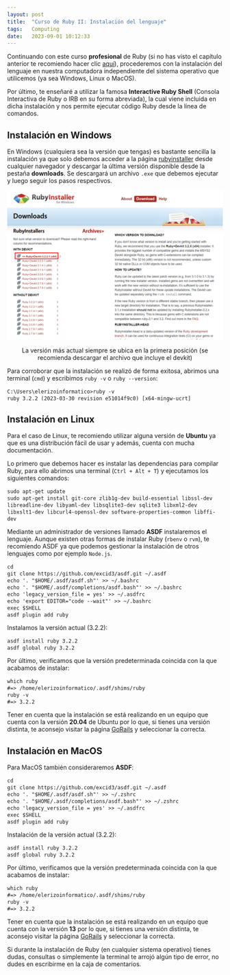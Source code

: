 ```yaml
---
layout: post
title:  "Curso de Ruby II: Instalación del lenguaje"
tags:   Computing
date:   2023-09-01 10:12:33
---
```


Continuando con este curso **profesional** de Ruby (si no has visto el capítulo anterior te recomiendo hacer clic [aquí](https://elerizoinformatico.github.io/2023/08/23/curso-ruby-i/)), procederemos con la instalación del lenguaje en nuestra computadora independiente del sistema operativo que utilicemos (ya sea Windows, Linux o MacOS).

Por último, te enseñaré a utilizar la famosa **Interactive Ruby Shell** (Consola Interactiva de Ruby o IRB en su forma abreviada), la cual viene incluida en dicha instalación y nos permite ejecutar código Ruby desde la línea de comandos.

## Instalación en Windows

En Windows (cualquiera sea la versión que tengas) es bastante sencilla la instalación ya que solo debemos acceder a la página [rubyinstaller](https://rubyinstaller.org/) desde cualquier navegador y descargar la última versión disponible desde la pestaña **downloads**. Se descargará un archivo `.exe` que debemos ejecutar y luego seguir los pasos respectivos.

![Instalación de Ruby en Windows](/assets/img/InstalacionRubyWin.png)
<center>La versión más actual siempre se ubica en la primera posición (se recomienda descargar el archivo que incluye el devkit)</center>

Para corroborar que la instalación se realizó de forma exitosa, abrimos una terminal (`cmd`) y escribimos `ruby -v` o `ruby --version`:

```
C:\Users\elerizoinformatico>ruby -v
ruby 3.2.2 (2023-03-30 revision e51014f9c0) [x64-mingw-ucrt]
```

## Instalación en Linux

Para el caso de Linux, te recomiendo utilizar alguna versión de **Ubuntu** ya que es una distribución fácil de usar y además, cuenta con mucha documentación.

Lo primero que debemos hacer es instalar las dependencias para compilar Ruby, para ello abrimos una terminal (`Ctrl + Alt + T`) y ejecutamos los siguientes comandos:

```
sudo apt-get update
sudo apt-get install git-core zlib1g-dev build-essential libssl-dev libreadline-dev libyaml-dev libsqlite3-dev sqlite3 libxml2-dev libxslt1-dev libcurl4-openssl-dev software-properties-common libffi-dev
```

Mediante un administrador de versiones llamado **ASDF** instalaremos el lenguaje. Aunque existen otras formas de instalar Ruby (`rbenv` o `rvm`), te recomiendo ASDF ya que podemos gestionar la instalación de otros lenguajes como por ejemplo `Node.js`.

```
cd
git clone https://github.com/excid3/asdf.git ~/.asdf
echo '. "$HOME/.asdf/asdf.sh"' >> ~/.bashrc
echo '. "$HOME/.asdf/completions/asdf.bash"' >> ~/.bashrc
echo 'legacy_version_file = yes' >> ~/.asdfrc
echo 'export EDITOR="code --wait"' >> ~/.bashrc
exec $SHELL
asdf plugin add ruby
```

Instalamos la versión actual (3.2.2):

```
asdf install ruby 3.2.2
asdf global ruby 3.2.2
```

Por último, verificamos que la versión predeterminada coincida con la que acabamos de instalar:

```
which ruby
#=> /home/elerizoinformatico/.asdf/shims/ruby
ruby -v
#=> 3.2.2
```

Tener en cuenta que la instalación se está realizando en un equipo que cuenta con la versión **20.04** de Ubuntu por lo que, si tienes una versión distinta, te aconsejo visitar la página [GoRails](https://gorails.com/setup/ubuntu/22.04) y seleccionar la correcta.

## Instalación en MacOS

Para MacOS también consideraremos **ASDF**:

```
cd
git clone https://github.com/excid3/asdf.git ~/.asdf
echo '. "$HOME/.asdf/asdf.sh"' >> ~/.zshrc
echo '. "$HOME/.asdf/completions/asdf.bash"' >> ~/.zshrc
echo 'legacy_version_file = yes' >> ~/.asdfrc
exec $SHELL
asdf plugin add ruby
```

Instalación de la versión actual (3.2.2):

```
asdf install ruby 3.2.2
asdf global ruby 3.2.2
```

Por último, verificamos que la versión predeterminada coincida con la que acabamos de instalar:

```
which ruby
#=> /home/elerizoinformatico/.asdf/shims/ruby
ruby -v
#=> 3.2.2
```

Tener en cuenta que la instalación se está realizando en un equipo que cuenta con la versión **13** por lo que, si tienes una versión distinta, te aconsejo visitar la página [GoRails](https://gorails.com/setup/macos/13-ventura) y seleccionar la correcta.

Si durante la instalación de Ruby (en cualquier sistema operativo) tienes dudas, consultas o simplemente la terminal te arrojó algún tipo de error, no dudes en escribirme en la caja de comentarios.

<script src="https://utteranc.es/client.js"
        repo="elerizoinformatico/elerizoinformatico.github.io"
        issue-term="pathname"
        theme="icy-dark"
        crossorigin="anonymous"
        async>
</script>
